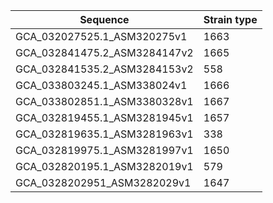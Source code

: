 | Sequence |   Strain type |
| -------- |  ------------  |
|GCA_032027525.1_ASM320275v1| 1663 |
|GCA_032841475.2_ASM3284147v2 | 1665 |
| GCA_032841535.2_ASM3284153v2 | 558 |
| GCA_033803245.1_ASM338024v1| 1666|
| GCA_033802851.1_ASM3380328v1| 1667 |
| GCA_032819455.1_ASM3281945v1| 1657 |
| GCA_032819635.1_ASM3281963v1| 338|
| GCA_032819975.1_ASM3281997v1 | 1650 |
| GCA_032820195.1_ASM3282019v1 | 579 |
| GCA_0328202951_ASM3282029v1 | 1647 |

